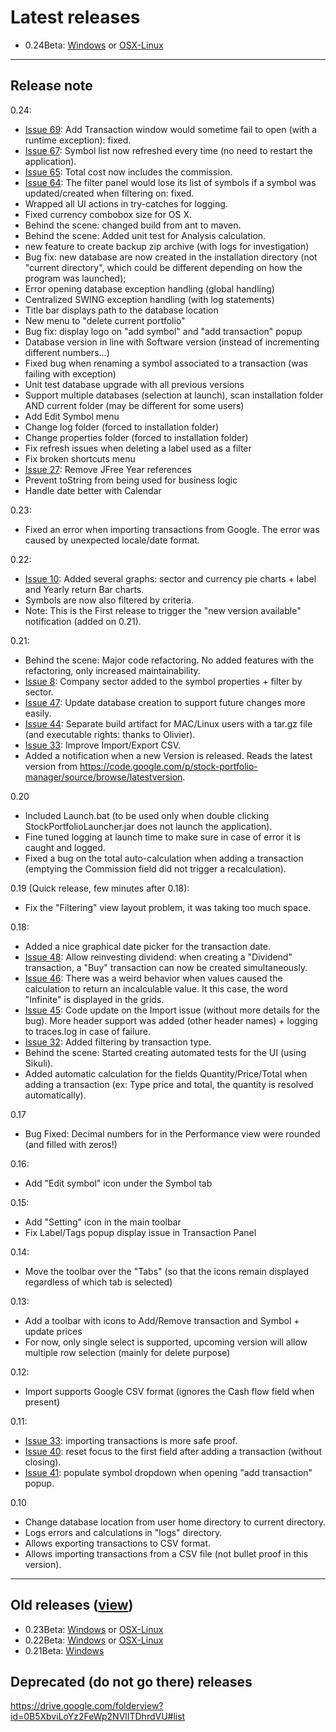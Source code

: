 # Latest releases #
  * 0.24Beta: [Windows](http://bit.ly/StockPortfolio_24Beta_windows) or [OSX-Linux](http://bit.ly/StockPortfolio_024Beta_osx-linux)


---

## Release note ##

0.24:
  * [Issue 69](https://code.google.com/p/stock-portfolio-manager/issues/detail?id=69): Add Transaction window would sometime fail to open (with a runtime exception): fixed.
  * [Issue 67](https://code.google.com/p/stock-portfolio-manager/issues/detail?id=67): Symbol list now refreshed every time (no need to restart the application).
  * [Issue 65](https://code.google.com/p/stock-portfolio-manager/issues/detail?id=65): Total cost now includes the commission.
  * [Issue 64](https://code.google.com/p/stock-portfolio-manager/issues/detail?id=64): The filter panel would lose its list of symbols if a symbol was updated/created when filtering on: fixed.
  * Wrapped all UI actions in try-catches for logging.
  * Fixed currency combobox size for OS X.
  * Behind the scene: changed build from ant to maven.
  * Behind the scene: Added unit test for Analysis calculation.
  * new feature to create backup zip archive (with logs for investigation)
  * Bug fix: new database are now created in the installation directory (not "current directory", which could be different depending on how the program was launched);
  * Error opening database exception handling (global handling)
  * Centralized SWING exception handling (with log statements)
  * Title bar displays path to the database location
  * New menu to "delete current portfolio"
  * Bug fix: display logo on "add symbol" and "add transaction" popup
  * Database version in line with Software version (instead of incrementing different numbers...)
  * Fixed bug when renaming a symbol associated to a transaction (was failing with exception)
  * Unit test database upgrade with all previous versions
  * Support multiple databases (selection at launch), scan installation folder AND current folder (may be different for some users)
  * Add Edit Symbol menu
  * Change log folder (forced to installation folder)
  * Change properties folder (forced to installation folder)
  * Fix refresh issues when deleting a label used as a filter
  * Fix broken shortcuts menu
  * [Issue 27](https://code.google.com/p/stock-portfolio-manager/issues/detail?id=27): Remove JFree Year references
  * Prevent toString from being used for business logic
  * Handle date better with Calendar

0.23:
  * Fixed an error when importing transactions from Google. The error was caused by unexpected locale/date format.

0.22:
  * [Issue 10](https://code.google.com/p/stock-portfolio-manager/issues/detail?id=10): Added several graphs: sector and currency pie charts + label and Yearly return Bar charts.
  * Symbols are now also filtered by criteria.
  * Note: This is the First release to trigger the "new version available" notification (added on 0.21).

0.21:
  * Behind the scene: Major code refactoring. No added features with the refactoring, only increased maintainability.
  * [Issue 8](https://code.google.com/p/stock-portfolio-manager/issues/detail?id=8): Company sector added to the symbol properties + filter by sector.
  * [Issue 47](https://code.google.com/p/stock-portfolio-manager/issues/detail?id=47): Update database creation to support future changes more easily.
  * [Issue 44](https://code.google.com/p/stock-portfolio-manager/issues/detail?id=44): Separate build artifact for MAC/Linux users with a tar.gz file (and executable rights: thanks to Olivier).
  * [Issue 33](https://code.google.com/p/stock-portfolio-manager/issues/detail?id=33): Improve Import/Export CSV.
  * Added a notification when a new Version is released. Reads the latest version from https://code.google.com/p/stock-portfolio-manager/source/browse/latestversion.

0.20
  * Included Launch.bat (to be used only when double clicking StockPortfolioLauncher.jar does not launch the application).
  * Fine tuned logging at launch time to make sure in case of error it is caught and logged.
  * Fixed a bug on the total auto-calculation when adding a transaction (emptying the Commission field did not trigger a recalculation).

0.19 (Quick release, few minutes after 0.18):
  * Fix the "Filtering" view layout problem, it was taking too much space.

0.18:
  * Added a nice graphical date picker for the transaction date.
  * [Issue 48](https://code.google.com/p/stock-portfolio-manager/issues/detail?id=48): Allow reinvesting dividend: when creating a "Dividend" transaction, a "Buy" transaction can now be created simultaneously.
  * [Issue 46](https://code.google.com/p/stock-portfolio-manager/issues/detail?id=46): There was a weird behavior when values caused the calculation to return an incalculable value. It this case, the word "Infinite" is displayed in the grids.
  * [Issue 45](https://code.google.com/p/stock-portfolio-manager/issues/detail?id=45): Code update on the Import issue (without more details for the bug). More header support was added (other header names) + logging to traces.log in case of failure.
  * [Issue 32](https://code.google.com/p/stock-portfolio-manager/issues/detail?id=32): Added filtering by transaction type.
  * Behind the scene: Started creating automated tests for the UI (using Sikuli).
  * Added automatic calculation for the fields Quantity/Price/Total when adding a transaction (ex: Type price and total, the quantity is resolved automatically).

0.17
  * Bug Fixed: Decimal numbers for in the Performance view were rounded (and filled with zeros!)

0.16:
  * Add "Edit symbol" icon under the Symbol tab

0.15:
  * Add "Setting" icon in the main toolbar
  * Fix Label/Tags popup display issue in Transaction Panel

0.14:
  * Move the toolbar over the "Tabs" (so that the icons remain displayed regardless of which tab is selected)

0.13:
  * Add a toolbar with icons to Add/Remove transaction and Symbol + update prices
  * For now, only single select is supported, upcoming version will allow multiple row selection (mainly for delete purpose)

0.12:
  * Import supports Google CSV format (ignores the Cash flow field when present)

0.11:
  * [Issue 33](https://code.google.com/p/stock-portfolio-manager/issues/detail?id=33): importing transactions is more safe proof.
  * [Issue 40](https://code.google.com/p/stock-portfolio-manager/issues/detail?id=40): reset focus to the first field after adding a transaction (without closing).
  * [Issue 41](https://code.google.com/p/stock-portfolio-manager/issues/detail?id=41): populate symbol dropdown when opening "add transaction" popup.

0.10
  * Change database location from user home directory to current directory.
  * Logs errors and calculations in "logs" directory.
  * Allows exporting transactions to CSV format.
  * Allows importing transactions from a CSV file (not bullet proof in this version).

> 
---

## Old releases ([view](https://drive.google.com/folderview?id=0B5XbviLoYz2FZktST2hsd3RQaEk#list)) ##
  * 0.23Beta: [Windows](http://bit.ly/StockPortfolio_023Beta_windows) or [OSX-Linux](http://bit.ly/StockPortfolio_023Beta_osx-linux)
  * 0.22Beta: [Windows](https://docs.google.com/uc?export=download&id=0B5XbviLoYz2Fd1RUUVA2Z29nT3M) or [OSX-Linux](https://docs.google.com/uc?export=download&id=0B5XbviLoYz2FbVlmQ1c1VmZFN3c)
  * 0.21Beta: [Windows](https://docs.google.com/uc?export=download&id=0B5XbviLoYz2FVFhKZnRvNXJ0a1E)

## Deprecated (do not go there) releases ##
https://drive.google.com/folderview?id=0B5XbviLoYz2FeWp2NVlITDhrdVU#list